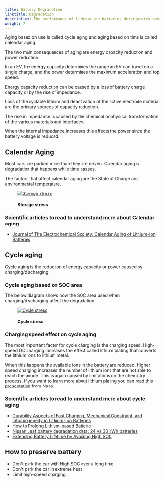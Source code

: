 ```yaml
---
title: Battery Degradation
linktitle: Degradation
description: The performance of lithium-ion batteries deteriorates over time whether they are used or not. This affects the performance and range of EV's.
weight: 7
---
```

<!-- markdownlint-disable MD033 -->
Aging based on use is called cycle aging  and aging based on time is called calendar aging.

The two main consequences of aging are energy capacity reduction and power reduction.

In an EV, the energy capacity determines the range an EV can travel on a single charge, and the power determines the maximum acceleration and top speed.

Energy capacity reduction can be caused by a loss of battery charge capacity or by the rise of impedance.

Loss of the cyclable lithium and deactivation of the active electrode material are the primary sources of capacity reduction.

The rise in impedance is caused by the chemical or physical transformation of the various materials and interfaces.

When the internal impedance increases this affects the power since the battery voltage is reduced.

## Calendar Aging

Most cars are parked more than they are driven. Calendar aging is degradation that happens while time passes.

The factors that affect calendar aging are the State of Charge and environmental temperature.

<figure>
    <a href="https://media.electrichasgoneaudi.net/multimedia/technology/battery/degredation/evstoragestress.png">
        <img src="https://media.electrichasgoneaudi.net/multimedia/technology/battery/degredation/evstoragestress.png"
        class="img-fluid" alt="Storage stress" title="Storage stress">
    </a>
    <figcaption><h4>Storage stress</h4></figcaption>
</figure>

### Scientific articles to read to understand more about Calendar aging

- [Journal of The Electrochemical Society: Calendar Aging of Lithium-Ion Batteries](https://iopscience.iop.org/article/10.1149/2.0411609jes)

## Cycle aging

Cycle aging is the reduction of energy capacity or power caused by charging/discharging.

### Cycle aging based on SOC area

The below diagram shows how the SOC area used when charging/discharging affect the degradation

<figure>
    <a href="https://media.electrichasgoneaudi.net/multimedia/technology/battery/degredation/dstcycles.png">
        <img src="https://media.electrichasgoneaudi.net/multimedia/technology/battery/degredation/dstcycles.png"
        class="img-fluid" alt="Cycle stress" title="Cycle stress">
    </a>
    <figcaption><h4>Cycle stress</h4></figcaption>
</figure>

### Charging speed effect on cycle aging

The most important factor for cycle charging is the charging speed. High-speed DC charging increases  the effect called lithium plating that converts the lithium ions to lithium metal.

When this happens the available ions in the battery are reduced. Higher speed charging increases the number of lithium ions that are not able to reach the anode. This is again caused by limitations on the chemistry process. If you want to learn more about lithium plating you can read [this presentation](https://www.nasa.gov/sites/default/files/atoms/files/1-lithium_plating_azimmerman.pdf) from Nasa.

### Scientific articles to read to understand more about cycle aging

- [Durability Aspects of  Fast Charging,  Mechanical Constraint, and Inhomogeneity  in Lithium-Ion Batteries](https://www.diva-portal.org/smash/get/diva2:1198746/FULLTEXT01.pdf)
- [How to Prolong Lithium-based Batterie](https://batteryuniversity.com/learn/article/how_to_prolong_lithium_based_batteries)
- [Nissan Leaf battery degradation data: 24 vs 30 kWh batteries](https://pushevs.com/2018/03/20/nissan-leaf-battery-degradation-data-24-vs-30-kwh-batteries/)
- [Extending Battery Lifetime by Avoiding High SOC](https://books.google.no/books?id=dG6rDwAAQBAJ&printsec=frontcover&hl=no#v=onepage&q=degradation&f=false)

## How to preserve battery

- Don't park the car with High SOC over a long time
- Don't park the car in extreme heat
- Limit high-speed charging.